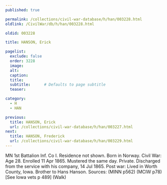 ```yaml
---
published: true

permalink: /collections/civil-war-database/h/han/003228.html
oldlink: /CivilWar/db/h/han/003228.html

oldid: 003228

title: HANSON, Erick

pagelist:
  exclude: false
  order: 3228
  image: 
  alt:
  caption:
  title:
  subtitle:      # Defaults to page subtitle
  teaser:

category: 
  - H 
  - HAN

previous:
  title: HANSON, Erick
  url: /collections/civil-war-database/h/han/003227.html  
next:
  title: HANSON, Frederick
  url: /collections/civil-war-database/h/han/003229.html   
---
```

MN 1st Battalion Inf. Co I. Residence not shown. Born in Norway. Civil War: Age 28. Enrolled 11 Apr 1865. Mustered the same day. Private. Discharged from the service with his company, 14 Jul 1865. Post war: Lived in Worth County, Iowa. Brother to Hans Hanson. Sources: (MINN p562) (MCIW p78) [See Iowa vets p 489] (Walk)